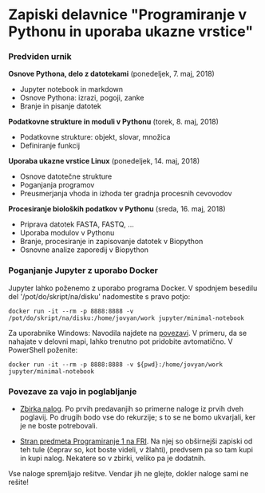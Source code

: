 # Zapiski delavnice "Programiranje v Pythonu in uporaba ukazne vrstice"

### Predviden urnik


**Osnove Pythona, delo z datotekami** (ponedeljek, 7. maj, 2018)

- Jupyter notebook in markdown
- Osnove Pythona: izrazi, pogoji, zanke
- Branje in pisanje datotek


**Podatkovne strukture in moduli v Pythonu** (torek, 8. maj, 2018)

- Podatkovne strukture: objekt, slovar, množica
- Definiranje funkcij


**Uporaba ukazne vrstice Linux** (ponedeljek, 14. maj, 2018)

- Osnove datotečne strukture
- Poganjanja programov
- Preusmerjanja vhoda in izhoda ter gradnja procesnih cevovodov


**Procesiranje bioloških podatkov v Pythonu** (sreda, 16. maj, 2018)

- Priprava datotek FASTA, FASTQ, …
- Uporaba modulov v Pythonu
- Branje, procesiranje in zapisovanje datotek v Biopython
- Osnovne analize zaporedij v Biopython



### Poganjanje Jupyter z uporabo Docker


Jupyter lahko poženemo z uporabo programa Docker. V spodnjem besedilu del '/pot/do/skript/na/disku' nadomestite s pravo potjo:

    docker run -it --rm -p 8888:8888 -v /pot/do/skript/na/disku:/home/jovyan/work jupyter/minimal-notebook

Za uporabnike Windows: Navodila najdete na [povezavi](https://docs.docker.com/docker-for-windows/). V primeru,
da se nahajate v delovni mapi, lahko trenutno pot pridobite avtomatično. V PowerShell poženite:

    docker run -it --rm -p 8888:8888 -v ${pwd}:/home/jovyan/work jupyter/minimal-notebook

### Povezave za vajo in poglabljanje

- [Zbirka nalog](https://ucilnica.fri.uni-lj.si/mod/resource/view.php?id=7614). Po prvih predavanjih so primerne naloge iz prvih dveh poglavij. Po drugih bodo vse do rekurzije; s to se ne bomo ukvarjali, ker je ne boste potrebovali.

- [Stran predmeta Programiranje 1 na FRI](https://ucilnica.fri.uni-lj.si/course/view.php?id=166). Na njej so obširnejši zapiski od teh tule (čeprav so, kot boste videli, v žlahti), predvsem pa so tam kupi in kupi nalog. Nekatere so v zbirki, veliko pa je dodatnih.

Vse naloge spremljajo rešitve. Vendar jih ne glejte, dokler naloge sami ne rešite!
